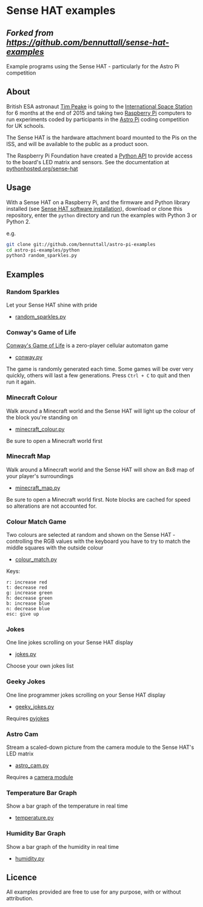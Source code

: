 # Sense HAT examples
## _Forked from https://github.com/bennuttall/sense-hat-examples_

Example programs using the Sense HAT - particularly for the Astro Pi competition

## About

British ESA astronaut [Tim Peake](https://twitter.com/astro_timpeake) is going to the [International Space Station](https://twitter.com/Space_Station) for 6 months at the end of 2015 and taking two [Raspberry Pi](https://www.raspberrypi.org/) computers to run experiments coded by participants in the [Astro Pi](http://astro-pi.org/) coding competition for UK schools.

The Sense HAT is the hardware attachment board mounted to the Pis on the ISS, and will be available to the public as a product soon.

The Raspberry Pi Foundation have created a [Python API](https://pypi.python.org/pypi/sense-hat) to provide access to the board's LED matrix and sensors. See the documentation at [pythonhosted.org/sense-hat](http://pythonhosted.org/sense-hat/)

## Usage

With a Sense HAT on a Raspberry Pi, and the firmware and Python library installed (see [Sense HAT software installation](http://pythonhosted.org/sense-hat/)), download or clone this repository, enter the `python` directory and run the examples with Python 3 or Python 2.

e.g.

```bash
git clone git://github.com/bennuttall/astro-pi-examples
cd astro-pi-examples/python
python3 random_sparkles.py
```

## Examples

### Random Sparkles

Let your Sense HAT shine with pride

- [random_sparkles.py](python/random_sparkles.py)

### Conway's Game of Life

[Conway's Game of Life](https://en.wikipedia.org/wiki/Conway's_Game_of_Life) is a zero-player cellular automaton game

- [conway.py](python/conway.py)

The game is randomly generated each time. Some games will be over very quickly, others will last a few generations. Press `Ctrl + C` to quit and then run it again.

### Minecraft Colour

Walk around a Minecraft world and the Sense HAT will light up the colour of the block you're standing on

- [minecraft_colour.py](python/minecraft_colour.py)

Be sure to open a Minecraft world first

### Minecraft Map

Walk around a Minecraft world and the Sense HAT will show an 8x8 map of your player's surroundings

- [minecraft_map.py](python/minecraft_map.py)

Be sure to open a Minecraft world first. Note blocks are cached for speed so alterations are not accounted for.

### Colour Match Game

Two colours are selected at random and shown on the Sense HAT - controlling the RGB values with the keyboard you have to try to match the middle squares with the outside colour

- [colour_match.py](python/colour_match.py)

Keys:

```
r: increase red
t: decrease red
g: increase green
h: decrease green
b: increase blue
n: decrease blue
esc: give up
```

### Jokes

One line jokes scrolling on your Sense HAT display

- [jokes.py](python/jokes.py)

Choose your own jokes list

### Geeky Jokes

One line programmer jokes scrolling on your Sense HAT display

- [geeky_jokes.py](python/geeky_jokes.py)

Requires [pyjokes](http://pyjok.es/)

### Astro Cam

Stream a scaled-down picture from the camera module to the Sense HAT's LED matrix

- [astro_cam.py](python/astro_cam.py)

Requires a [camera module](https://www.raspberrypi.org/products/camera-module)

### Temperature Bar Graph

Show a bar graph of the temperature in real time

- [temperature.py](python/temperature.py)

### Humidity Bar Graph

Show a bar graph of the humidity in real time

- [humidity.py](python/humidity.py)

## Licence

All examples provided are free to use for any purpose, with or without attribution.
